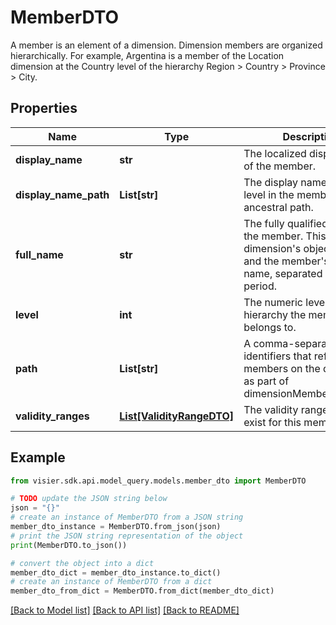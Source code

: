 # MemberDTO

A member is an element of a dimension. Dimension members are organized hierarchically. For example, Argentina is  a member of the Location dimension at the Country level of the hierarchy Region > Country > Province > City.

## Properties

Name | Type | Description | Notes
------------ | ------------- | ------------- | -------------
**display_name** | **str** | The localized display name of the member. | [optional] 
**display_name_path** | **List[str]** | The display names for each level in the member&#39;s ancestral path. | [optional] 
**full_name** | **str** | The fully qualified name of the member. This is the dimension&#39;s object name and the member&#39;s display name, separated by a period. | [optional] 
**level** | **int** | The numeric level of the hierarchy the member belongs to. | [optional] 
**path** | **List[str]** | A comma-separated list of identifiers that reference members on the query axis as part of dimensionMemberSelection. | [optional] 
**validity_ranges** | [**List[ValidityRangeDTO]**](ValidityRangeDTO.md) | The validity ranges that exist for this member. | [optional] 

## Example

```python
from visier.sdk.api.model_query.models.member_dto import MemberDTO

# TODO update the JSON string below
json = "{}"
# create an instance of MemberDTO from a JSON string
member_dto_instance = MemberDTO.from_json(json)
# print the JSON string representation of the object
print(MemberDTO.to_json())

# convert the object into a dict
member_dto_dict = member_dto_instance.to_dict()
# create an instance of MemberDTO from a dict
member_dto_from_dict = MemberDTO.from_dict(member_dto_dict)
```
[[Back to Model list]](../README.md#documentation-for-models) [[Back to API list]](../README.md#documentation-for-api-endpoints) [[Back to README]](../README.md)


